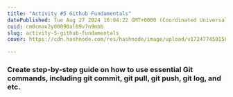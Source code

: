 ```yaml
---
title: "Activity #5 Github Fundamentals"
datePublished: Tue Aug 27 2024 16:04:22 GMT+0000 (Coordinated Universal Time)
cuid: cm0cmav2y00090al09v7n9mbb
slug: activity-5-github-fundamentals
cover: https://cdn.hashnode.com/res/hashnode/image/upload/v1724774501508/29488718-5eb1-4345-9c65-0d3fdd46ea15.jpeg

---
```


### **Create step-by-step guide on how to use essential Git commands, including git commit, git pull, git push, git log, and etc.**